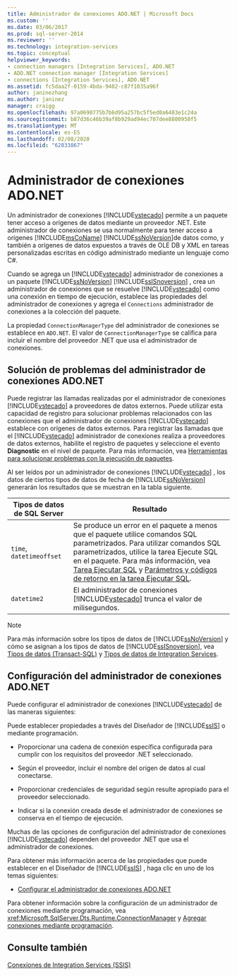 ```yaml
---
title: Administrador de conexiones ADO.NET | Microsoft Docs
ms.custom: ''
ms.date: 03/06/2017
ms.prod: sql-server-2014
ms.reviewer: ''
ms.technology: integration-services
ms.topic: conceptual
helpviewer_keywords:
- connection managers [Integration Services], ADO.NET
- ADO.NET connection manager [Integration Services]
- connections [Integration Services], ADO.NET
ms.assetid: fc5daa2f-0159-4bda-9402-c87f1035a96f
author: janinezhang
ms.author: janinez
manager: craigg
ms.openlocfilehash: 97a0690775b7b6d95a257bc5f5ed0a6483e1c24a
ms.sourcegitcommit: b87d36c46b39af8b929ad94ec707dee8800950f5
ms.translationtype: MT
ms.contentlocale: es-ES
ms.lasthandoff: 02/08/2020
ms.locfileid: "62833867"
---
```

# <a name="adonet-connection-manager"></a>Administrador de conexiones ADO.NET
  Un administrador de conexiones [!INCLUDE[vstecado](../../includes/vstecado-md.md)] permite a un paquete tener acceso a orígenes de datos mediante un proveedor .NET. Este administrador de conexiones se usa normalmente para tener acceso a orígenes [!INCLUDE[msCoName](../../includes/msconame-md.md)] [!INCLUDE[ssNoVersion](../../includes/ssnoversion-md.md)]de datos como, y también a orígenes de datos expuestos a través de OLE DB y XML en tareas personalizadas escritas en código administrado mediante un lenguaje como C#.  
  
 Cuando se agrega un [!INCLUDE[vstecado](../../includes/vstecado-md.md)] administrador de conexiones a un paquete [!INCLUDE[ssNoVersion](../../includes/ssnoversion-md.md)] [!INCLUDE[ssISnoversion](../../includes/ssisnoversion-md.md)] , crea un administrador de conexiones que se resuelve [!INCLUDE[vstecado](../../includes/vstecado-md.md)] como una conexión en tiempo de ejecución, establece las propiedades del administrador de conexiones y agrega el `Connections` administrador de conexiones a la colección del paquete.  
  
 La propiedad `ConnectionManagerType` del administrador de conexiones se establece en `ADO.NET`. El valor de `ConnectionManagerType` se califica para incluir el nombre del proveedor .NET que usa el administrador de conexiones.  
  
## <a name="adonet-connection-manager-troubleshooting"></a>Solución de problemas del administrador de conexiones ADO.NET  
 Puede registrar las llamadas realizadas por el administrador de conexiones [!INCLUDE[vstecado](../../includes/vstecado-md.md)] a proveedores de datos externos. Puede utilizar esta capacidad de registro para solucionar problemas relacionados con las conexiones que el administrador de conexiones [!INCLUDE[vstecado](../../includes/vstecado-md.md)] establece con orígenes de datos externos. Para registrar las llamadas que el [!INCLUDE[vstecado](../../includes/vstecado-md.md)] administrador de conexiones realiza a proveedores de datos externos, habilite el registro de paquetes y seleccione el evento **Diagnostic** en el nivel de paquete. Para más información, vea [Herramientas para solucionar problemas con la ejecución de paquetes](../troubleshooting/troubleshooting-tools-for-package-execution.md).  
  
 Al ser leídos por un administrador de conexiones [!INCLUDE[vstecado](../../includes/vstecado-md.md)] , los datos de ciertos tipos de datos de fecha de [!INCLUDE[ssNoVersion](../../includes/ssnoversion-md.md)] generarán los resultados que se muestran en la tabla siguiente.  
  
|Tipos de datos de SQL Server|Resultado|  
|--------------------------|------------|  
|`time`, `datetimeoffset`|Se produce un error en el paquete a menos que el paquete utilice comandos SQL parametrizados. Para utilizar comandos SQL parametrizados, utilice la tarea Ejecute SQL en el paquete. Para más información, vea [Tarea Ejecutar SQL](../control-flow/execute-sql-task.md) y [Parámetros y códigos de retorno en la tarea Ejecutar SQL](../parameters-and-return-codes-in-the-execute-sql-task.md).|  
|`datetime2`|El administrador de conexiones [!INCLUDE[vstecado](../../includes/vstecado-md.md)] trunca el valor de milisegundos.|  
  
> [!NOTE]  
>  Para más información sobre los tipos de datos de [!INCLUDE[ssNoVersion](../../includes/ssnoversion-md.md)] y cómo se asignan a los tipos de datos de [!INCLUDE[ssISnoversion](../../includes/ssisnoversion-md.md)], vea [Tipos de datos &#40;Transact-SQL&#41;](/sql/t-sql/data-types/data-types-transact-sql) y [Tipos de datos de Integration Services](../data-flow/integration-services-data-types.md).  
  
## <a name="adonet-connection-manager-configuration"></a>Configuración del administrador de conexiones ADO.NET  
 Puede configurar el administrador de conexiones [!INCLUDE[vstecado](../../includes/vstecado-md.md)] de las maneras siguientes:  
  
 Puede establecer propiedades a través del Diseñador de [!INCLUDE[ssIS](../../../includes/ssis-md.md)] o mediante programación.  
  
-   Proporcionar una cadena de conexión específica configurada para cumplir con los requisitos del proveedor .NET seleccionado.  
  
-   Según el proveedor, incluir el nombre del origen de datos al cual conectarse.  
  
-   Proporcionar credenciales de seguridad según resulte apropiado para el proveedor seleccionado.  
  
-   Indicar si la conexión creada desde el administrador de conexiones se conserva en el tiempo de ejecución.  
  
 Muchas de las opciones de configuración del administrador de conexiones [!INCLUDE[vstecado](../../includes/vstecado-md.md)] dependen del proveedor .NET que usa el administrador de conexiones.  
  
 Para obtener más información acerca de las propiedades que puede establecer en el Diseñador de [!INCLUDE[ssIS](../../../includes/ssis-md.md)] , haga clic en uno de los temas siguientes:  
  
-   [Configurar el administrador de conexiones ADO.NET](../configure-ado-net-connection-manager.md)  
  
 Para obtener información sobre la configuración de un administrador de conexiones mediante programación, vea <xref:Microsoft.SqlServer.Dts.Runtime.ConnectionManager> y [Agregar conexiones mediante programación](../building-packages-programmatically/adding-connections-programmatically.md).  
  
## <a name="see-also"></a>Consulte también  
 [Conexiones de Integration Services &#40;SSIS&#41;](integration-services-ssis-connections.md)  
  
  
